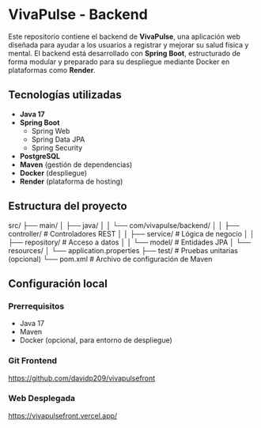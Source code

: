 # VivaPulse - Backend

Este repositorio contiene el backend de **VivaPulse**, una aplicación web diseñada para ayudar a los usuarios a registrar y mejorar su salud física y mental. El backend está desarrollado con **Spring Boot**, estructurado de forma modular y preparado para su despliegue mediante Docker en plataformas como **Render**.

##  Tecnologías utilizadas

- **Java 17**
- **Spring Boot**
  - Spring Web
  - Spring Data JPA
  - Spring Security
- **PostgreSQL**
- **Maven** (gestión de dependencias)
- **Docker** (despliegue)
- **Render** (plataforma de hosting)

##  Estructura del proyecto
src/
├── main/
│   ├── java/
│   │   └── com/vivapulse/backend/
│   │       ├── controller/       # Controladores REST
│   │       ├── service/          # Lógica de negocio
│   │       ├── repository/       # Acceso a datos
│   │       └── model/            # Entidades JPA
│   └── resources/
│       └── application.properties
├── test/                         # Pruebas unitarias (opcional)
└── pom.xml                       # Archivo de configuración de Maven

## Configuración local

### Prerrequisitos

- Java 17  
- Maven  
- Docker (opcional, para entorno de despliegue)

### Git Frontend
https://github.com/davidp209/vivapulsefront

### Web Desplegada
https://vivapulsefront.vercel.app/
